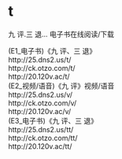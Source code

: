 # t
 九 评.三 退... 电子书在线阅读/下载
<p>
  (E1_电子书)《九 评、三 退》<br />
  http://25.dns2.us/t/<br />
  http://ck.otzo.com/t/<br />
  http://20.120v.ac/t/<br />
  (E2_视频/语音)《九 评》视频/语音<br />
  http://25.dns2.us/v/<br />
  http://ck.otzo.com/v/<br />
  http://20.120v.ac/v/<br />
  (E3_电子书)《九 评、三 退》<br />
  http://25.dns2.us/tt/<br />
  http://ck.otzo.com/tt/<br />
  http://20.120v.ac/tt/</p>
